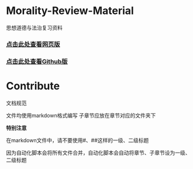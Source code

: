 # Morality-Review-Material
思想道德与法治复习资料

### [点击此处查看网页版](https://the-brotherhood-of-scu.github.io/Morality-Review-Material/out.html)
### [点击此处查看Github版](https://github.com/The-Brotherhood-of-SCU/Morality-Review-Material/blob/gh-pages/out.md)

# Contribute
文档规范

文件均使用markdown格式编写
子章节应放在章节对应的文件夹下

**特别注意**

在markdown文件中，请不要使用#、##这样的一级、二级标题

因为自动化脚本会将所有文件合并，自动化脚本会自动将章节、子章节设为一级、二级标题

